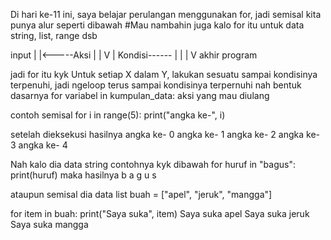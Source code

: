 Di hari ke-11 ini, saya belajar perulangan menggunakan for, jadi semisal kita punya alur seperti dibawah #Mau nambahin juga kalo for itu untuk data string, list, range dsb

 input
   |
   |<-----Aksi
   |        |
   V        |
Kondisi------
   |
   |
   |
   V
akhir program

jadi for itu kyk 
Untuk setiap X dalam Y, lakukan sesuatu sampai kondisinya terpenuhi, jadi ngeloop terus sampai kondisinya terpernuhi
nah bentuk dasarnya
for variabel in kumpulan_data:
     aksi yang mau diulang

contoh
semisal
for i in range(5):
    print("angka ke-", i)

setelah dieksekusi hasilnya
angka ke- 0
angka ke- 1
angka ke- 2
angka ke- 3
angka ke- 4

Nah kalo dia data string contohnya kyk dibawah
for huruf in "bagus":
    print(huruf)
maka hasilnya
b
a
g
u
s

ataupun semisal dia data list 
buah = ["apel", "jeruk", "mangga"]

for item in buah:
    print("Saya suka", item)
Saya suka apel
Saya suka jeruk
Saya suka mangga


